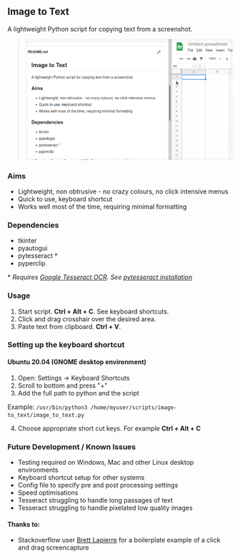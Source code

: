 ## Image to Text
A lightweight Python script for copying text from a screenshot.

> ![](image_to_text.gif)
  
### Aims
* Lightweight, non obtrusive - no crazy colours, no click intensive menus
* Quick to use, keyboard shortcut
* Works well most of the time, requiring minimal formatting

### Dependencies
* tkinter
* pyautogui
* pytesseract \*
* pyperclip

\* *Requires [Google Tesseract OCR](https://github.com/tesseract-ocr/tesseract). See [pytesseract installation](https://pypi.org/project/pytesseract/)*

### Usage
1. Start script. **Ctrl + Alt + C**. See keyboard shortcuts.
2. Click and drag crosshair over the desired area.
3. Paste text from clipboard. **Ctrl + V**.



### Setting up the keyboard shortcut
#### Ubuntu 20.04 (GNOME desktop environment)
1. Open: Settings -> Keyboard Shortcuts
2. Scroll to bottom and press "+"
3. Add the full path to python and the script

  Example: `/usr/bin/python3 /home/myuser/scripts/image-to_text/image_to_text.py`

4. Choose appropriate short cut keys. For example **Ctrl + Alt + C**



### Future Development / Known Issues
* Testing required on Windows, Mac and other Linux desktop environments
* Keyboard shortcut setup for other systems
* Config file to specify pre and post processing settings
* Speed optimisations
* Tesseract struggling to handle long passages of text
* Tesseract struggling to handle pixelated low quality images

#### Thanks to:
* Stackoverflow user [Brett Lapierre](https://stackoverflow.com/questions/49901928/how-to-take-a-screenshot-with-python-using-a-click-and-drag-method-like-snipping) for a boilerplate example of a click and drag screencapture

